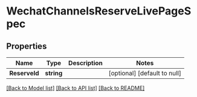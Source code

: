 # WechatChannelsReserveLivePageSpec

## Properties
Name | Type | Description | Notes
------------ | ------------- | ------------- | -------------
**ReserveId** | **string** |  | [optional] [default to null]

[[Back to Model list]](../README.md#documentation-for-models) [[Back to API list]](../README.md#documentation-for-api-endpoints) [[Back to README]](../README.md)


